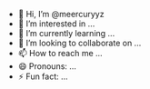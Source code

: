 - 👋 Hi, I’m @meercuryyz
- 👀 I’m interested in ...
- 🌱 I’m currently learning ...
- 💞️ I’m looking to collaborate on ...
- 📫 How to reach me ...
- 😄 Pronouns: ...
- ⚡ Fun fact: ...

<!---
meercuryyz/meercuryyz is a ✨ special ✨ repository because its `README.md` (this file) appears on your GitHub profile.
You can click the Preview link to take a look at your changes.
--->
